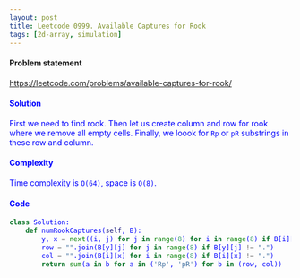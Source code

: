 ```yaml
---
layout: post
title: Leetcode 0999. Available Captures for Rook
tags: [2d-array, simulation]
---
```


#### Problem statement

<a href="https://leetcode.com/problems/available-captures-for-rook/"> <font color = blue>https://leetcode.com/problems/available-captures-for-rook/

#### Solution
First we need to find rook. Then let us create column and row for rook where we remove all empty cells. Finally, we loook for `Rp` or `pR` substrings in these row and column.

#### Complexity
Time complexity is `O(64)`, space is `O(8)`.

#### Code
```python
class Solution:
    def numRookCaptures(self, B):
        y, x = next((i, j) for j in range(8) for i in range(8) if B[i][j] == 'R')
        row = "".join(B[y][j] for j in range(8) if B[y][j] != ".")
        col = "".join(B[i][x] for i in range(8) if B[i][x] != ".")
        return sum(a in b for a in ('Rp', 'pR') for b in (row, col))
```
